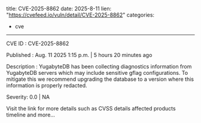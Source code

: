  
title: CVE-2025-8862
date: 2025-8-11
lien: "https://cvefeed.io/vuln/detail/CVE-2025-8862"
categories:
  - cve
---

CVE ID : CVE-2025-8862

Published :  Aug. 11
2025
1:15 p.m. | 5 hours
20 minutes ago

Description : YugabyteDB has been collecting diagnostics information from YugabyteDB servers
which may include sensitive gflag configurations. To mitigate this
we recommend upgrading the database to a version where this information is properly redacted.

Severity: 0.0 | NA

Visit the link for more details
such as CVSS details
affected products
timeline
and more...
